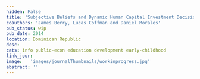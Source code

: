 ```yaml
---
hidden: False
title: 'Subjective Beliefs and Dynamic Human Capital Investment Decisions in Dominican Republic'
coauthors: 'James Berry, Lucas Coffman and Daniel Morales'
pub_status: wip
pub_date: 2014
location: Dominican Republic
desc:
cats: info public-econ education development early-childhood
link_jour:
image:   'images/journalThumbnails/workinprogress.jpg'
abstract: ''
---
```

